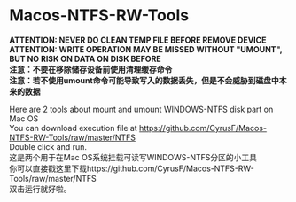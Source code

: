 # Macos-NTFS-RW-Tools
 
**ATTENTION: NEVER DO CLEAN TEMP FILE BEFORE REMOVE DEVICE**  
**ATTENTION: WRITE OPERATION MAY BE MISSED WITHOUT "UMOUNT", BUT NO RISK ON DATA ON DISK BEFORE**  
**注意：不要在移除储存设备前使用清理缓存命令**  
**注意：若不使用umount命令可能导致写入的数据丢失，但是不会威胁到磁盘中本来的数据**  
 
Here are 2 tools about mount and umount WINDOWS-NTFS disk part on Mac OS  
You can download execution file at https://github.com/CyrusF/Macos-NTFS-RW-Tools/raw/master/NTFS  
Double click and run.  
这是两个用于在Mac OS系统挂载可读写WINDOWS-NTFS分区的小工具  
你可以直接戳这里下载https://github.com/CyrusF/Macos-NTFS-RW-Tools/raw/master/NTFS  
双击运行就好啦。
